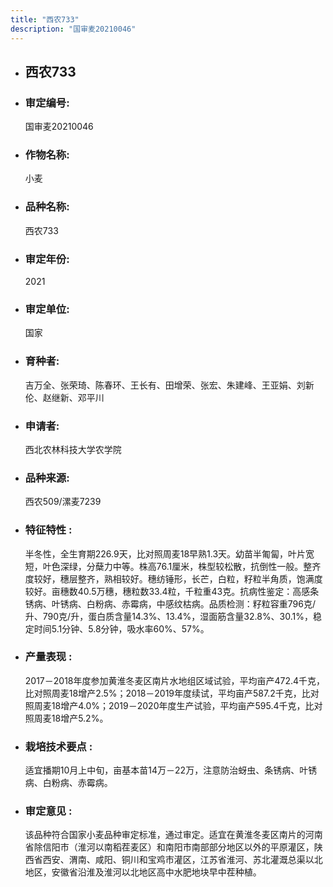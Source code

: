 ```yaml
---
title: "西农733"
description: "国审麦20210046"
---
```

* ## 西农733
* ###  审定编号:  
   国审麦20210046

*  ### 作物名称:  
   小麦

*   ###  品种名称: 
    西农733

*   ### 审定年份: 
    2021

*   ### 审定单位:  
    国家

*   ### 育种者:  
    吉万全、张荣琦、陈春环、王长有、田增荣、张宏、朱建峰、王亚娟、刘新伦、赵继新、邓平川

*   ### 申请者:  
    西北农林科技大学农学院

*   ### 品种来源:  
    西农509/漯麦7239

*   ### 特征特性 : 
    半冬性，全生育期226.9天，比对照周麦18早熟1.3天。幼苗半匍匐，叶片宽短，叶色深绿，分蘖力中等。株高76.1厘米，株型较松散，抗倒性一般。整齐度较好，穗层整齐，熟相较好。穗纺锤形，长芒，白粒，籽粒半角质，饱满度较好。亩穗数40.5万穗，穗粒数33.4粒，千粒重43克。抗病性鉴定：高感条锈病、叶锈病、白粉病、赤霉病，中感纹枯病。品质检测：籽粒容重796克/升、790克/升，蛋白质含量14.3%、13.4%，湿面筋含量32.8%、30.1%，稳定时间5.1分钟、5.8分钟，吸水率60%、57%。

*   ### 产量表现 : 
    2017－2018年度参加黄淮冬麦区南片水地组区域试验，平均亩产472.4千克，比对照周麦18增产2.5%；2018－2019年度续试，平均亩产587.2千克，比对照周麦18增产4.0%；2019－2020年度生产试验，平均亩产595.4千克，比对照周麦18增产5.2%。

*   ### 栽培技术要点 : 
    适宜播期10月上中旬，亩基本苗14万－22万，注意防治蚜虫、条锈病、叶锈病、白粉病、赤霉病。

*   ### 审定意见 : 
    该品种符合国家小麦品种审定标准，通过审定。适宜在黄淮冬麦区南片的河南省除信阳市（淮河以南稻茬麦区）和南阳市南部部分地区以外的平原灌区，陕西省西安、渭南、咸阳、铜川和宝鸡市灌区，江苏省淮河、苏北灌溉总渠以北地区，安徽省沿淮及淮河以北地区高中水肥地块早中茬种植。
